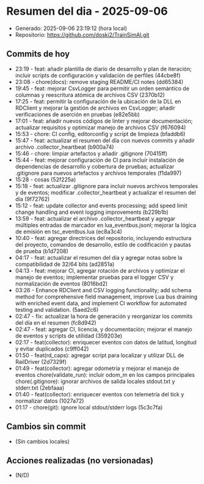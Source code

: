 # Resumen del dia - 2025-09-06

- Generado: 2025-09-06 23:19:12 (hora local)
- Repositorio: https://github.com/doski2/TrainSimAI.git

## Commits de hoy

- 23:19 - feat: añadir plantilla de diario de desarrollo y plan de iteración; incluir scripts de configuración y validación de perfiles (44cbe8f)
- 23:08 - chore(docs): remove staging README/CI notes (dd65384)
- 19:45 - feat: mejorar CsvLogger para permitir un orden semántico de columnas y reescritura atómica de archivos CSV (2370b12)
- 17:25 - feat: permitir la configuración de la ubicación de la DLL en RDClient y mejorar la gestión de archivos en CsvLogger; añadir verificaciones de aserción en pruebas (e82e5bb)
- 17:01 - feat: añadir nuevos códigos de linter y mejorar documentación; actualizar requisitos y optimizar manejo de archivos CSV (f676094)
- 15:53 - chore: CI config, editorconfig y script de limpieza (bfaddb6)
- 15:47 - feat: actualizar el resumen del día con nuevos commits y añadir archivo .collector_heartbeat (b900a74)
- 15:46 - chore: limpiar artefactos y añadir .gitignore (70415ff)
- 15:44 - feat: mejorar configuración de CI para incluir instalación de dependencias de desarrollo y cobertura de pruebas; actualizar .gitignore para nuevos artefactos y archivos temporales (f1da997)
- 15:28 - cosas (52f225a)
- 15:18 - feat: actualizar .gitignore para incluir nuevos archivos temporales y de eventos; modificar .collector_heartbeat y actualizar el resumen del día (9f72762)
- 15:12 - feat: update collector and events processing; add speed limit change handling and event logging improvements (b229b1b)
- 13:59 - feat: actualizar el archivo .collector_heartbeat y agregar múltiples entradas de marcador en lua_eventbus.jsonl; mejorar la lógica de emisión en tsc_eventbus.lua (ec8a3c4)
- 10:40 - feat: agregar directrices del repositorio, incluyendo estructura del proyecto, comandos de desarrollo, estilo de codificación y pautas de prueba (b1d7208)
- 04:17 - feat: actualizar el resumen del día y agregar notas sobre la compatibilidad de 32/64 bits (ad2851a)
- 04:13 - feat: mejorar CI, agregar rotación de archivos y optimizar el manejo de eventos; implementar pruebas para el logger CSV y normalización de eventos (8016bd2)
- 03:26 - Enhance RDClient and CSV logging functionality; add schema method for comprehensive field management, improve Lua bus draining with enriched event data, and implement CI workflow for automated testing and validation. (5aed2c6)
- 02:47 - fix: actualizar la hora de generación y reorganizar los commits del día en el resumen (fc8d942)
- 02:47 - feat: agregar CI, licencia, y documentación; mejorar el manejo de eventos y scripts de utilidad (359203e)
- 02:17 - feat(collector): enriquecer eventos con datos de latitud, longitud y evitar duplicados (c9ff042)
- 01:50 - feat(rd_caps): agregar script para localizar y utilizar DLL de RailDriver (2d7329f)
- 01:49 - feat(collector): agregar odometría y mejorar el manejo de eventos chore(validate_run): incluir odom_m en los campos principales chore(.gitignore): ignorar archivos de salida locales stdout.txt y stderr.txt (2ebfaaa)
- 01:40 - feat(collector): enriquecer eventos con telemetría del tick y normalizar datos (1027a72)
- 01:17 - chore(git): ignore local stdout/stderr logs (5c3c7fa)

## Cambios sin commit

- (Sin cambios locales)

## Acciones realizadas (no versionadas)

- (N/D)
